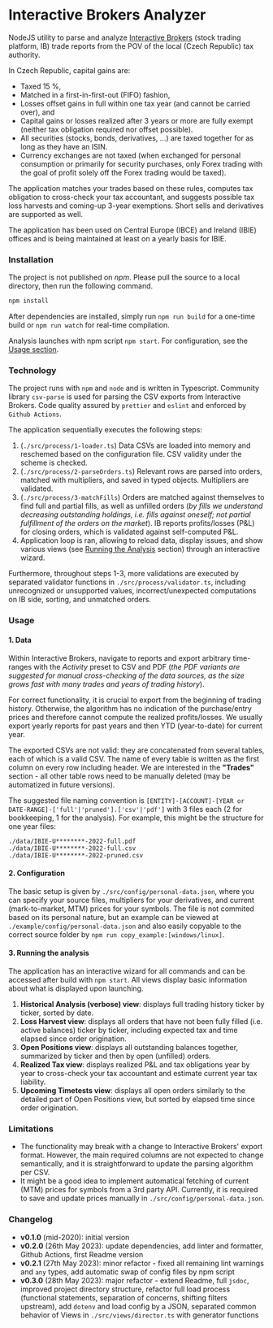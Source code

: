 # Interactive Brokers Analyzer

NodeJS utility to parse and analyze [Interactive Brokers](https://www.interactivebrokers.com/) (stock trading platform, IB) trade reports from the POV of the local (Czech Republic) tax authority.

In Czech Republic, capital gains are:

-   Taxed 15 %,
-   Matched in a first-in-first-out (FIFO) fashion,
-   Losses offset gains in full within one tax year (and cannot be carried over), and
-   Capital gains or losses realized after 3 years or more are fully exempt (neither tax obligation required nor offset possible).
-   All securities (stocks, bonds, derivatives, ...) are taxed together for as long as they have an ISIN.
-   Currency exchanges are not taxed (when exchanged for personal consumption or primarily for security purchases, only Forex trading with the goal of profit solely off the Forex trading would be taxed).

The application matches your trades based on these rules, computes tax obligation to cross-check your tax accountant, and suggests possible tax loss harvests and coming-up 3-year exemptions. Short sells and derivatives are supported as well.

The application has been used on Central Europe (IBCE) and Ireland (IBIE) offices and is being maintained at least on a yearly basis for IBIE.

### Installation

The project is not published on _npm_. Please pull the source to a local directory, then run the following command.

```bash
npm install
```

After dependencies are installed, simply run `npm run build` for a one-time build or `npm run watch` for real-time compilation.

Analysis launches with npm script `npm start`. For configuration, see the [Usage section](#Usage).

### Technology

The project runs with `npm` and `node` and is written in Typescript. Community library `csv-parse` is used for parsing the CSV exports from Interactive Brokers. Code quality assured by `prettier` and `eslint` and enforced by `Github Actions`.

The application sequentially executes the following steps:

1. (`./src/process/1-loader.ts`) Data CSVs are loaded into memory and reschemed based on the configuration file. CSV validity under the scheme is checked.
2. (`./src/process/2-parseOrders.ts`) Relevant rows are parsed into orders, matched with multipliers, and saved in typed objects. Multipliers are validated.
3. (`./src/process/3-matchFills`) Orders are matched against themselves to find full and partial fills, as well as unfilled orders (_by fills we understand decreasing outstanding holdings, i.e. fills against oneself; not partial fulfillment of the orders on the market_). IB reports profits/losses (P&L) for closing orders, which is validated against self-computed P&L.
4. Application loop is ran, allowing to reload data, display issues, and show various views (see [Running the Analysis](#3-running-the-analysis) section) through an interactive wizard.

Furthermore, throughout steps 1-3, more validations are executed by separated validator functions in `./src/process/validator.ts`, including unrecognized or unsupported values, incorrect/unexpected computations on IB side, sorting, and unmatched orders.

### Usage

#### 1. Data

Within Interactive Brokers, navigate to reports and export arbitrary time-ranges with the _Activity_ preset to CSV and PDF (_the PDF variants are suggested for manual cross-checking of the data sources, as the size grows fast with many trades and years of trading history_).

For correct functionality, it is crucial to export from the beginning of trading history. Otherwise, the algorithm has no indication of the purchase/entry prices and therefore cannot compute the realized profits/losses. We usually export yearly reports for past years and then YTD (year-to-date) for current year.

The exported CSVs are not valid: they are concatenated from several tables, each of which is a valid CSV. The name of every table is written as the first column on every row including header. We are interested in the **"Trades"** section - all other table rows need to be manually deleted (may be automatized in future versions).

The suggested file naming convention is `[ENTITY]-[ACCOUNT]-[YEAR or DATE-RANGE]-['full'|'pruned'].['csv'|'pdf']` with 3 files each (2 for bookkeeping, 1 for the analysis). For example, this might be the structure for one year files:

```plaintext
./data/IBIE-U********-2022-full.pdf
./data/IBIE-U********-2022-full.csv
./data/IBIE-U********-2022-pruned.csv
```

#### 2. Configuration

The basic setup is given by `./src/config/personal-data.json`, where you can specify your source files, multipliers for your derivatives, and current (mark-to-market, MTM) prices for your symbols. The file is not commited based on its personal nature, but an example can be viewed at `./example/config/personal-data.json` and also easily copyable to the correct source folder by `npm run copy_example:[windows/linux]`.

#### 3. Running the analysis

The application has an interactive wizard for all commands and can be accessed after build with `npm start`. All views display basic information about what is displayed upon launching.

1. **Historical Analysis (verbose) view**: displays full trading history ticker by ticker, sorted by date.
2. **Loss Harvest view**: displays all orders that have not been fully filled (i.e. active balances) ticker by ticker, including expected tax and time elapsed since order origination.
3. **Open Positions view**: displays all outstanding balances together, summarized by ticker and then by open (unfilled) orders.
4. **Realized Tax view**: displays realized P&L and tax obligations year by year to cross-check your tax accountant and estimate current year tax liability.
5. **Upcoming Timetests view**: displays all open orders similarly to the detailed part of Open Positions view, but sorted by elapsed time since order origination.

### Limitations

-   The functionality may break with a change to Interactive Brokers' export format. However, the main required columns are not expected to change semantically, and it is straightforward to update the parsing algorithm per CSV.
-   It might be a good idea to implement automatical fetching of current (MTM) prices for symbols from a 3rd party API. Currently, it is required to save and update prices manually in `./src/config/personal-data.json`.

### Changelog

-   **v0.1.0** (mid-2020): initial version
-   **v0.2.0** (26th May 2023): update dependencies, add linter and formatter, Github Actions, first Readme version
-   **v0.2.1** (27th May 2023): minor refactor - fixed all remaining lint warnings and `any` types, add automatic swap of config files by npm script
-   **v0.3.0** (28th May 2023): major refactor - extend Readme, full `jsdoc`, improved project directory structure, refactor full load process (functional statements, separation of concerns, shifting filters upstream), add `dotenv` and load config by a JSON, separated common behavior of Views in `./src/views/director.ts` with generator functions
